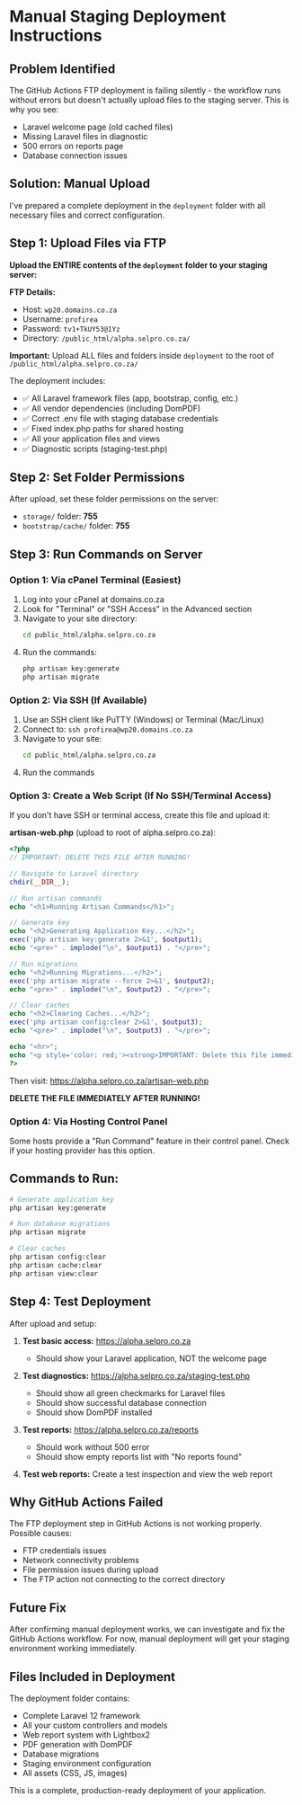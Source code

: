 # Manual Staging Deployment Instructions

## Problem Identified
The GitHub Actions FTP deployment is failing silently - the workflow runs without errors but doesn't actually upload files to the staging server. This is why you see:
- Laravel welcome page (old cached files)
- Missing Laravel files in diagnostic
- 500 errors on reports page
- Database connection issues

## Solution: Manual Upload

I've prepared a complete deployment in the `deployment` folder with all necessary files and correct configuration.

## Step 1: Upload Files via FTP

**Upload the ENTIRE contents of the `deployment` folder to your staging server:**

**FTP Details:**
- Host: `wp20.domains.co.za`
- Username: `profirea`
- Password: `tv1+TkUY53@1Yz`
- Directory: `/public_html/alpha.selpro.co.za/`

**Important:** Upload ALL files and folders inside `deployment` to the root of `/public_html/alpha.selpro.co.za/`

The deployment includes:
- ✅ All Laravel framework files (app, bootstrap, config, etc.)
- ✅ All vendor dependencies (including DomPDF)
- ✅ Correct .env file with staging database credentials
- ✅ Fixed index.php paths for shared hosting
- ✅ All your application files and views
- ✅ Diagnostic scripts (staging-test.php)

## Step 2: Set Folder Permissions

After upload, set these folder permissions on the server:
- `storage/` folder: **755**
- `bootstrap/cache/` folder: **755**

## Step 3: Run Commands on Server

### Option 1: Via cPanel Terminal (Easiest)
1. Log into your cPanel at domains.co.za
2. Look for "Terminal" or "SSH Access" in the Advanced section
3. Navigate to your site directory:
   ```bash
   cd public_html/alpha.selpro.co.za
   ```
4. Run the commands:
   ```bash
   php artisan key:generate
   php artisan migrate
   ```

### Option 2: Via SSH (If Available)
1. Use an SSH client like PuTTY (Windows) or Terminal (Mac/Linux)
2. Connect to: `ssh profirea@wp20.domains.co.za`
3. Navigate to your site:
   ```bash
   cd public_html/alpha.selpro.co.za
   ```
4. Run the commands

### Option 3: Create a Web Script (If No SSH/Terminal Access)
If you don't have SSH or terminal access, create this file and upload it:

**artisan-web.php** (upload to root of alpha.selpro.co.za):
```php
<?php
// IMPORTANT: DELETE THIS FILE AFTER RUNNING!

// Navigate to Laravel directory
chdir(__DIR__);

// Run artisan commands
echo "<h1>Running Artisan Commands</h1>";

// Generate key
echo "<h2>Generating Application Key...</h2>";
exec('php artisan key:generate 2>&1', $output1);
echo "<pre>" . implode("\n", $output1) . "</pre>";

// Run migrations
echo "<h2>Running Migrations...</h2>";
exec('php artisan migrate --force 2>&1', $output2);
echo "<pre>" . implode("\n", $output2) . "</pre>";

// Clear caches
echo "<h2>Clearing Caches...</h2>";
exec('php artisan config:clear 2>&1', $output3);
echo "<pre>" . implode("\n", $output3) . "</pre>";

echo "<hr>";
echo "<p style='color: red;'><strong>IMPORTANT: Delete this file immediately after use!</strong></p>";
?>
```

Then visit: https://alpha.selpro.co.za/artisan-web.php

**DELETE THE FILE IMMEDIATELY AFTER RUNNING!**

### Option 4: Via Hosting Control Panel
Some hosts provide a "Run Command" feature in their control panel. Check if your hosting provider has this option.

## Commands to Run:

```bash
# Generate application key
php artisan key:generate

# Run database migrations
php artisan migrate

# Clear caches
php artisan config:clear
php artisan cache:clear
php artisan view:clear
```

## Step 4: Test Deployment

After upload and setup:

1. **Test basic access:** https://alpha.selpro.co.za
   - Should show your Laravel application, NOT the welcome page

2. **Test diagnostics:** https://alpha.selpro.co.za/staging-test.php
   - Should show all green checkmarks for Laravel files
   - Should show successful database connection
   - Should show DomPDF installed

3. **Test reports:** https://alpha.selpro.co.za/reports
   - Should work without 500 error
   - Should show empty reports list with "No reports found"

4. **Test web reports:** Create a test inspection and view the web report

## Why GitHub Actions Failed

The FTP deployment step in GitHub Actions is not working properly. Possible causes:
- FTP credentials issues
- Network connectivity problems
- File permission issues during upload
- The FTP action not connecting to the correct directory

## Future Fix

After confirming manual deployment works, we can investigate and fix the GitHub Actions workflow. For now, manual deployment will get your staging environment working immediately.

## Files Included in Deployment

The deployment folder contains:
- Complete Laravel 12 framework
- All your custom controllers and models
- Web report system with Lightbox2
- PDF generation with DomPDF
- Database migrations
- Staging environment configuration
- All assets (CSS, JS, images)

This is a complete, production-ready deployment of your application.
